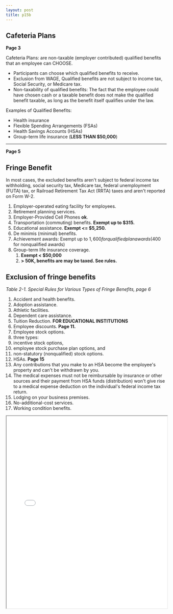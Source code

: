 ```yaml
---
layout: post
title: p15b
---
```


## Cafeteria Plans

**Page 3**

Cafeteria Plans: are non-taxable (employer contributed) qualified benefits that an employee can CHOOSE.

- Participants can choose which qualified benefits to receive.
- Exclusion from WAGE, Qualified benefits are not subject to income tax, Social Security, or Medicare tax.
- Non-taxability of qualified benefits: The fact that the employee could have chosen cash or a taxable benefit does not make the qualified benefit taxable, as long as the benefit itself qualifies under the law.

Examples of Qualified Benefits:

  - Health insurance
  - Flexible Spending Arrangements (FSAs)
  - Health Savings Accounts (HSAs)
  - Group-term life insurance (**LESS THAN $50,000**)

---

**Page 5**

## Fringe Benefit

In most cases, the excluded benefits aren't subject to federal income tax withholding, social security tax, Medicare tax, federal unemployment (FUTA) tax, or Railroad Retirement Tax Act (RRTA) taxes and aren't reported on Form W-2.

1. Employer-operated eating facility for employees. 
2. Retirement planning services.
3. Employer-Provided Cell Phones **ok**.
4. Transportation (commuting) benefits. **Exempt up to $315.**  
5. Educational assistance.  **Exempt <= $5,250.**   
6. De minimis (minimal) benefits.   
7. Achievement awards: Exempt up to $1,600 for qualified plan awards ($400 for nonqualified awards)
8. Group-term life insurance coverage. 
   1. **Exempt < $50,000** 
   2. **> 50K, benefits are may be taxed. See rules.**  

## Exclusion of fringe benefits

*Table 2-1. Special Rules for Various Types of Fringe Benefits, page 6*

1. Accident and health benefits.  
2. Adoption assistance.  
3. Athletic facilities.  
4. Dependent care assistance.  
5. Tuition Reduction. **FOR EDUCATIONAL INSTITUTIONS**
6. Employee discounts. **Page 11.**  
7.  Employee stock options.   
   1.  three types:  
   2.  incentive stock options,  
   3.  employee stock purchase plan options, and   
   4.  non-statutory (nonqualified) stock options.  
8.  HSAs. **Page 15**
   1. Any contributions that you make to an HSA become the employee's property and can't be withdrawn by you.  
   2. The medical expenses must not be reimbursable by insurance or other sources and their payment from HSA funds (distribution) won't give rise to a medical expense deduction on the individual's federal income tax return.  
9.  Lodging on your business premises.   
10. No-additional-cost services.  
11. Working condition benefits.  


<div class="pdf-container">
<iframe src="/ea/assets/pdfs/hock/p15b.pdf" height="600" width="100%" allowFullScreen="true"></iframe>
</div>

